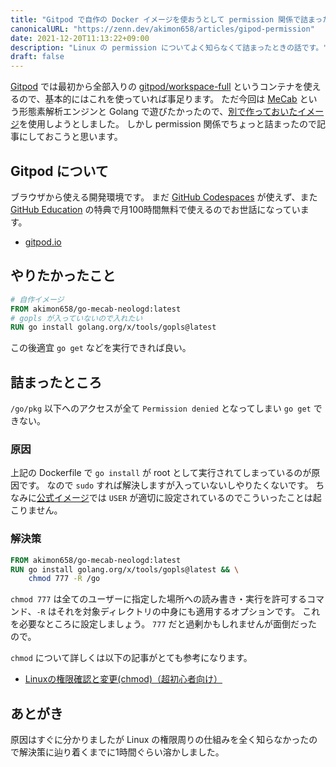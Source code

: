 ```yaml
---
title: "Gitpod で自作の Docker イメージを使おうとして permission 関係で詰まった"
canonicalURL: "https://zenn.dev/akimon658/articles/gipod-permission"
date: 2021-12-20T11:13:22+09:00
description: "Linux の permission についてよく知らなくて詰まったときの話です。"
draft: false
---
```


[Gitpod](https://gitpod.io) では最初から全部入りの [gitpod/workspace-full](https://hub.docker.com/r/gitpod/workspace-full) というコンテナを使えるので、基本的にはこれを使っていれば事足ります。
ただ今回は [MeCab](https://taku910.github.io/mecab/) という形態素解析エンジンと Golang で遊びたかったので、[別で作っておいたイメージ](https://github.com/Akimon658/go-mecab-neologd)を使用しようとしました。
しかし permission 関係でちょっと詰まったので記事にしておこうと思います。

## Gitpod について
ブラウザから使える開発環境です。
まだ [GitHub Codespaces](https://github.com/codespaces) が使えず、また [GitHub Education](https://education.github.com) の特典で月100時間無料で使えるのでお世話になっています。
- [gitpod.io](https://gitpod.io)

## やりたかったこと
```dockerfile
# 自作イメージ
FROM akimon658/go-mecab-neologd:latest
# gopls が入っていないので入れたい
RUN go install golang.org/x/tools/gopls@latest
```
この後適宜 `go get` などを実行できれば良い。

## 詰まったところ
`/go/pkg` 以下へのアクセスが全て `Permission denied` となってしまい `go get` できない。

### 原因
上記の Dockerfile で `go install` が root として実行されてしまっているのが原因です。
なので `sudo` すれば解決しますが入っていないしやりたくないです。
ちなみに[公式イメージ](https://github.com/gitpod-io/workspace-images/blob/master/full/Dockerfile)では `USER` が適切に設定されているのでこういったことは起こりません。

### 解決策
```dockerfile
FROM akimon658/go-mecab-neologd:latest
RUN go install golang.org/x/tools/gopls@latest && \
    chmod 777 -R /go
```
`chmod 777` は全てのユーザーに指定した場所への読み書き・実行を許可するコマンド、`-R` はそれを対象ディレクトリの中身にも適用するオプションです。
これを必要なところに設定しましょう。
`777` だと過剰かもしれませんが面倒だったので。

`chmod` について詳しくは以下の記事がとても参考になります。

- [Linuxの権限確認と変更(chmod)（超初心者向け）](https://qiita.com/shisama/items/5f4c4fa768642aad9e06)

## あとがき
原因はすぐに分かりましたが Linux の権限周りの仕組みを全く知らなかったので解決策に辿り着くまでに1時間ぐらい溶かしました。
